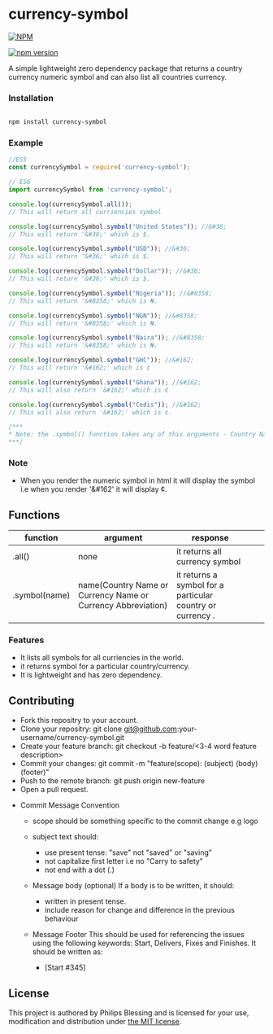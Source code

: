 # currency-symbol

[![NPM](https://nodei.co/npm/currency-symbol.png)](https://nodei.co/npm/currency-symbol/)

[![npm version](https://badge.fury.io/js/currency-symbol.svg)](https://www.npmjs.com/package/currency-symbol)


A simple lightweight zero dependency package that returns a country currency numeric symbol and can also list all countries currency.

### Installation

``` bash

npm install currency-symbol

```

### Example

``` Javascript
//ES5
const currencySymbol = require('currency-symbol');

// ES6
import currencySymbol from 'currency-symbol';

console.log(currencySymbol.all());
// This will return all curriencies symbol

console.log(currencySymbol.symbol("United States")); //&#36;
// This will return '&#36;' which is $.

console.log(currencySymbol.symbol("USD")); //&#36;
// This will return '&#36;' which is $.

console.log(currencySymbol.symbol("Dollar")); //&#36;
// This will return '&#36;' which is $.

console.log(currencySymbol.symbol("Nigeria")); //&#8358;
// This will return '&#8358;' which is ₦.

console.log(currencySymbol.symbol("NGN")); //&#8358;
// This will return '&#8358;' which is ₦.

console.log(currencySymbol.symbol("Naira")); //&#8358;
// This will return '&#8358;' which is ₦.

console.log(currencySymbol.symbol("GHC")); //&#162;
// This will return '&#162;' which is ¢

console.log(currencySymbol.symbol("Ghana")); //&#162;
// This will also return '&#162;' which is ¢

console.log(currencySymbol.symbol("Cedis")); //&#162;
// This will also return '&#162;' which is ¢.

/***
* Note: the .symbol() function takes any of this arguments - Country Name, Currency Name and Currency Abbreviation and return the currency symbol.
***/

```

### Note

- When you render the numeric symbol in html it will display the symbol i.e when you render '&#162' it will display ¢.

## Functions

| function    | argument                                            | response                                            |   |   |
|-------------|-----------------------------------------------------|-----------------------------------------------------|---|---|
| .all()      | none                                                | it returns all currency symbol          |   |   |
| .symbol(name)   | name(Country Name or Currency Name or Currency Abbreviation)                                                | it returns a symbol for a particular country or currency .
### Features
- It lists all symbols for all curriencies in the world.
- it returns symbol for a particular country/currency.
- It is lightweight and has zero dependency.

## Contributing

* Fork this repositry to your account.
* Clone your repositry: git clone git@github.com:your-username/currency-symbol.git
* Create your feature branch: git checkout -b feature/<3-4 word feature description>
* Commit your changes: git commit -m "feature(scope): (subject) <BLANK LINE> (body) <BLANK LINE> (footer)"
* Push to the remote branch: git push origin new-feature
* Open a pull request.

- Commit Message Convention
    - scope should be something specific to the commit change e.g logo
    - subject text should:
        - use present tense: "save" not "saved" or "saving"
        - not capitalize first letter i.e no "Carry to safety"
        - not end with a dot (.)
    - Message body (optional) If a body is to be written, it should:
      - written in present tense.
      - include reason for change and difference in the previous behaviour

    - Message Footer This should be used for referencing the issues using the following keywords: Start, Delivers, Fixes and Finishes. It should be written as:
      - [Start #345]
    
## License

This project is authored by Philips Blessing and is licensed 
for your use, modification and distribution under [the MIT license](https://en.wikipedia.org/wiki/MIT_License). 
